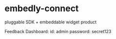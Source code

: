 # embedly-connect
 pluggable SDK + embeddable widget product


<script src="https://embedly-connect-widget.vercel.app/widget.js"> </script>
<feedback-widget client-id="demo123"></feedback-widget>

Feedback Dashboard:
id: admin
password: secret123
